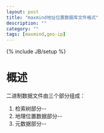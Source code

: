 ```yaml
---
layout: post
title: "maxmind地址位置数据库文件格式"
description: ""
category: ""
tags: [maxmind,geo-ip]
---
```

{% include JB/setup %}

概述
===
二进制数据文件由三个部分组成：

1. 检索树部分--
2. 地理位置数据部分--
3. 元数据部分--
